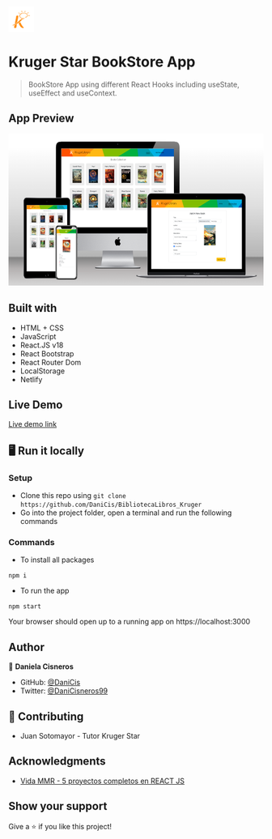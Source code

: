 <img src="./src/assets/kruger-logo.png" height="50px">

# Kruger Star BookStore App

> BookStore App using different React Hooks including useState, useEffect and useContext.

## App Preview
 
<img src="./src/assets/book.png" height="300px">

## Built with 

- HTML + CSS
- JavaScript
- React.JS v18
- React Bootstrap
- React Router Dom
- LocalStorage
- Netlify

## Live Demo

[Live demo link](https://krugerstar-book-dc.netlify.app/)

## 🖥️ Run it locally 

 ### Setup

 - Clone this repo using `git clone https://github.com/DaniCis/BibliotecaLibros_Kruger`
 - Go into the project folder, open a terminal and run the following commands

 ### Commands
    
 -  To install all packages
 ```
npm i
 ```
 - To run the app
  ```
npm start
 ```

 Your browser should open up to a running app on https://localhost:3000

## Author

👤 **Daniela Cisneros**

- GitHub: [@DaniCis](https://github.com/DaniCis)
- Twitter: [@DaniCisneros99](https://twitter.com/DaniCisneros99)

## 🤝 Contributing

- Juan Sotomayor - Tutor Kruger Star

## Acknowledgments

- [Vida MMR - 5 proyectos completos en REACT JS](https://www.youtube.com/watch?v=oT-feDPuJmk&t=8440s)

## Show your support

Give a ⭐ if you like this project!